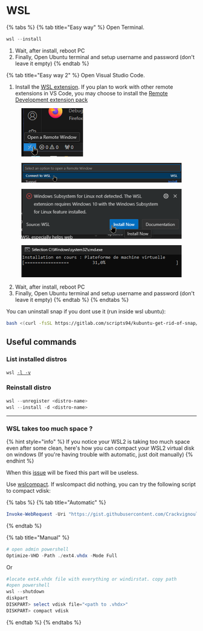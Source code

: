 # WSL

{% tabs %}
{% tab title="Easy way" %}
Open Terminal.

```powershell
wsl --install
```

1. Wait, after install, reboot PC
2. Finally, Open Ubuntu terminal and setup username and password (don't leave it empty)
{% endtab %}

{% tab title="Easy way 2" %}
Open Visual Studio Code.

1. Install the [WSL extension](https://marketplace.visualstudio.com/items?itemName=ms-vscode-remote.remote-wsl). If you plan to work with other remote extensions in VS Code, you may choose to install the [Remote Development extension pack](https://aka.ms/vscode-remote/download/extension)

<figure><img src="../../.gitbook/assets/image (4).png" alt=""><figcaption></figcaption></figure>

<figure><img src="../../.gitbook/assets/image (5).png" alt=""><figcaption></figcaption></figure>

<figure><img src="../../.gitbook/assets/image (7).png" alt=""><figcaption></figcaption></figure>

<figure><img src="../../.gitbook/assets/image (10).png" alt=""><figcaption></figcaption></figure>

2. Wait, after install, reboot PC
3. Finally, Open Ubuntu terminal and setup username and password (don't leave it empty)
{% endtab %}
{% endtabs %}

You can uninstall snap if you dont use it (run inside wsl ubuntu):

```bash
bash <(curl -fsSL https://gitlab.com/scripts94/kubuntu-get-rid-of-snap/-/raw/main/Kubuntu_get_rid_of_Snap.sh)
```

## Useful commands

### List installed distros

<pre class="language-powershell"><code class="lang-powershell">wsl <a data-footnote-ref href="#user-content-fn-1">-l -v</a>
</code></pre>

### Reinstall distro

```powershell
wsl --unregister <distro-name>
wsl --install -d <distro-name>
```

***

### WSL takes too much space ?

{% hint style="info" %}
If you notice your WSL2 is taking too much space even after some clean, here's how you can compact your WSL2 virtual disk on windows (If you're having trouble with automatic, just doit manually)
{% endhint %}

When this [issue](https://github.com/microsoft/WSL/issues/4699) will be fixed this part will be useless.

Use [wslcompact](https://github.com/okibcn/wslcompact?tab=readme-ov-file#option-1-as-a-powershell-module). If wslcompact did nothing, you can try the following script to compact vdisk:

{% tabs %}
{% tab title="Automatic" %}
```powershell
Invoke-WebRequest -Uri "https://gist.githubusercontent.com/Crackvignoule/fb858118c2b373369741ac084c6c3d45/raw/7598671681ec3513d9c27931d9730f57639f1436/compact-wsl2.ps1" -OutFile "$env:TEMP\compact-wsl2.ps1"; powershell -ExecutionPolicy Bypass -File "$env:TEMP\compact-wsl2.ps1"
```
{% endtab %}

{% tab title="Manual" %}
```powershell
# open admin powershell
Optimize-VHD -Path ./ext4.vhdx -Mode Full
```

Or

```powershell
#locate ext4.vhdx file with everything or windirstat. copy path
#open powershell
wsl --shutdown
diskpart
DISKPART> select vdisk file="<path to .vhdx>"
DISKPART> compact vdisk
```
{% endtab %}
{% endtabs %}

[^1]: \--list --verbose

